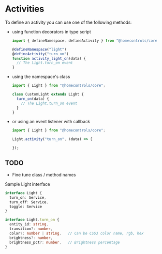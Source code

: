 # Activities

To define an activity you can use one of the following methods:
- using function decorators in type script
  ```ts
  import { defineNamespace, defineActivity } from "@homecontrols/core";

  @defineNamespace("light")
  @defineActivity("turn_on")
  function activity_light_on(data) {
    // The Light.turn_on event
  }
  ```
- using the namespace's class
  ```js
  import { Light } from "@homecontrols/core";

  class CustomLight extends Light {
    turn_on(data) {
      // The Light.turn_on event
    }
  }
  ```
- or using an event listener with callback
  ```js
  import { Light } from "@homecontrols/core";

  Light.activity("turn_on", (data) => {

  });
  ```

## TODO
- Fine tune class / method names

Sample Light interface
```ts
interface Light {
  turn_on: Service,
  turn_off: Service,
  toggle: Service
}

interface Light.turn_on {
  entity_id: string,
  transition?: number,
  color?: number | string,   // Can be CSS3 color name, rgb, hex
  brightness?: number,
  brightness_pct?: number,   // Brightness percentage
}
```

